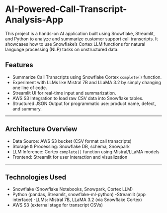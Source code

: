 # AI-Powered-Call-Transcript-Analysis-App

This project is a hands-on AI application built using Snowflake, Streamlit, and Python to analyze and summarize customer support call transcripts. It showcases how to use Snowflake’s Cortex LLM functions for natural language processing (NLP) tasks on unstructured data.

## Features

- Summarize Call Transcripts using Snowflake Cortex `complete()` function.
-  Experiment with LLMs like Mistral 7B and LLaMA 3.2 by simply changing one line of code.
-  Streamlit UI for real-time input and summarization.
-  AWS S3 Integration to load raw CSV data into Snowflake tables.
-  Structured JSON Output for programmatic use: product name, defect, and summary.

---

##  Architecture Overview

- Data Source: AWS S3 bucket (CSV format call transcripts)
- Storage & Processing: Snowflake DB, schema, Snowpark
- LLM Inference: Cortex `complete()` function using Mistral/LLaMA models
- Frontend: Streamlit for user interaction and visualization

---

## Technologies Used

- Snowflake (Snowflake Notebooks, Snowpark, Cortex LLM)
- Python (pandas, Streamlit, snowflake-ml-python)
-Streamlit (app interface)
-LLMs: Mistral 7B, LLaMA 3.2 (via Snowflake Cortex)
-  AWS S3 (external stage for transcript CSVs)
